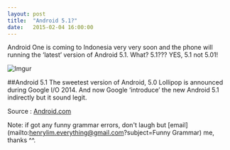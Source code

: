 ```yaml
---
layout: post
title:  "Android 5.1?"
date:   2015-02-04 16:00:00
---
```


Android One is coming to Indonesia very very soon and the phone will running the ‘latest’ version of Android 5.1. What? 5.1??? YES, 5.1 not 5.01!

![Imgur](http://i.imgur.com/Paz7t9i.png)

##Android 5.1
The sweetest version of Android, 5.0 Lollipop is announced during Google I/O 2014. And now Google ‘introduce’ the new Android 5.1 indirectly but it sound legit.

Source : [Android.com](http://www.android.com/intl/en-GB_id/one/)

Note: if got any funny grammar errors, don't laugh but [email](mailto:henrylim.everything@gmail.com?subject=Funny Grammar) me, thanks ^^.






